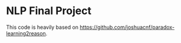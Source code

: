 # NLP Final Project

This code is heavily based on https://github.com/joshuacnf/paradox-learning2reason.